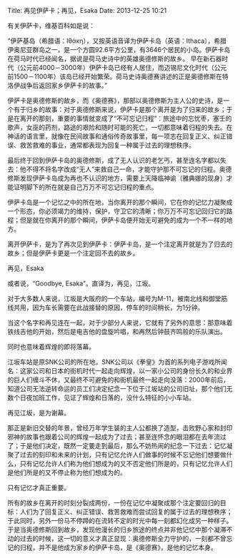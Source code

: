 Title: 再见伊萨卡；再见，Esaka
Date: 2013-12-25 10:21 

有关伊萨卡，维基百科如是说：

“伊萨基岛（希腊语：Ιθάκη），又按英语音译为伊萨卡岛（英语：Ithaca），希腊伊奥尼亚群岛之一，是一个方圆92.6平方公里，有3646个居民的小岛。伊萨卡岛在荷马时代已经闻名，据说是荷马史诗中的英雄奥德修斯的故乡。
早在新石器时代（公元前4000－3000年）伊萨卡岛已经有人居住，而迈锡尼文化时代（公元前1500－1100年）该岛已经开始繁荣。荷马史诗奥德赛讲述的正是奥德修斯在特洛伊战争后返回家乡伊萨卡的故事。”

伊萨卡是奥德修斯的故乡，而《奥德赛》，那部以奥德修斯为主人公的史诗，是一个有于归乡的故事：对于奥德修斯来说，伊萨卡是那个离开是为了归来的故乡；于是在离开的那刻，重要的事情就变成了“不可忘记归程”：旅途中的忘忧枣，塞壬的歌声，女巫的药剂，路途的艰险和随时可能的死亡，一切都意味着归程的失去。在神话的语言里，就像在民间故事和通俗传奇故事里，每一项志在回复正义、纠正错误、救苦救难的事业，通常都表现为回复一种属于过去的理想秩序。

最后终于回到伊萨卡岛的奥德修斯，成了无人认识的老乞丐，甚至连名字都以失去：他不得不将名字改成“无人”来救自己一命，才能守护那不可忘记的归程。奥德修斯发现伊萨卡岛成为再也不认识的地方，需要上天降临神谕（雅典娜的现身）才能证明脚下的所在就是自己万万不可忘记归程的重点。

伊萨卡岛是一个记忆之中的所在地，当你离开的那个瞬间，它在你的记忆力凝聚成一个形态，你必须竭力的维持，保护，守卫它的清晰；你万万不可忘记回归它的路程；但是就在你离开的那个瞬间，伊萨卡岛便开始无可避免的成为一个不一样的地方。

离开伊萨卡，是为了再次见到伊萨卡：伊萨卡岛，是一个注定离开就是为了归去的故乡；但是伊萨卡更是一个注定回不去的故乡。




再见，Esaka

或者说，“Goodbye, Esaka”。直译为，再见，江坂。

对于大多数人来说，江坂是大阪府的一个车站，编号为M-11，被南北线和御堂筋线共用，因为车长需要在此战接替的原因，停车的时间稍长，为1分钟。

当这个名字和再见连在一起，对于少部分人来说，它就有了另外的意思：那意味着铁线吉他的开始，然后是电吉他的盘旋吟唱，和再然后钟鼓齐鸣般的乐队演出。

同时也意味着辉煌的即将落幕。

江坂车站是原SNK公司的所在地，SNK公司以《拳皇》为首的系列电子游戏所闻名：这家公司和日本的街机时代一起走向辉煌，以一家小公司的身份长久的和业界的巨人们缠斗不休，又最终不可避免的和街机最终一起走向没落：2000年前后，知道公司无法逆转命运的员工们决定纪念一下位于江坂站的公司旧址，那个他们无数个日夜加班工作，见证了辉煌和日落的，没什么特征的小小车站。

再见江坂，是为谢幕。

那正是新旧交替的年景，曾经万年学生装的主人公都换了造型，击败野心家和封印邪神的故事也跟着公司的辉煌一起成为了过去；甚至连怀念的眼泪都在去年流过了；于是他们决定，既然一定要走到最后，那么不妨热闹的纪念一下过去：记忆凝聚了过去的刻印和未来的计划，只有记忆允许人们做事的时候不忘记他们想要做什么，只有记忆允许人们称为他们想成为的又不否定他们所是的，只有记忆允许人们是他们所是的又不停止称为他们想成为的。

只有记忆才真正重要。


所有的故乡在离开的时刻分裂成两份，一份在记忆中凝聚成那个注定要回归的目标：人们为了回复正义、纠正错误、救苦救难而尝试回复的属于过去的理想秩序；于此同时，另外一份马不停蹄的在流转不定的时光中每一刻都幻化成另一种样子。于是当奥德修斯回到故乡，发现他漫长的归乡旅途的终点并非他记忆中那个凝滞不动的过去的时候，这一切的意义才真正显现：奥德修斯全力守护的，一刻都不曾忘记的归程，并不是他成为家乡的伊萨卡岛，是《奥德赛》，是他的记忆本身。